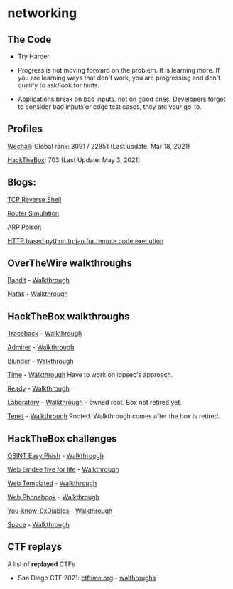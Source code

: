 # networking

## The Code

- Try Harder 

- Progress is not moving forward on the problem. It is learning more. If you are learning ways that don't work, you are progressing and don't qualify to ask/look for hints. 

- Applications break on bad inputs, not on good ones. Developers forget to consider bad inputs or edge test cases, they are your go-to.


## Profiles

[Wechall](https://www.wechall.net/profile/ellessar): Global rank: 3091 / 22851 (Last update: Mar 18, 2021)

[HackTheBox](https://www.hackthebox.eu/home/users/profile/362918): 703 (Last Update: May 3, 2021)

## Blogs:

[TCP Reverse Shell](https://medium.com/@neelam.nimish/python-tcp-reverse-shell-compromising-a-kali-machine-using-a-mac-6449b8684836)

[Router Simulation](https://medium.com/swlh/creating-a-simple-router-simulation-using-python-and-sockets-d6017b441c09)

[ARP Poison](https://medium.com/@neelam.nimish/sniffing-a-system-from-outside-a-network-tcp-reverse-shell-arp-poisoning-using-scapy-77a57b545cf6)

[HTTP based python trojan for remote code execution](https://medium.com/bugbountywriteup/python-http-based-trojan-for-remote-system-forensics-and-privilege-transfer-ae128891b4de?source=activity---post_recommended_rollup)

## OverTheWire walkthroughs

[Bandit](https://overthewire.org/wargames/bandit/) - [Walkthrough](https://github.com/NimishMishra/networking/tree/master/over_the_wire_challenges/bandit)

[Natas](https://overthewire.org/wargames/natas/) - [Walkthrough](https://github.com/NimishMishra/networking/tree/master/over_the_wire_challenges/natas)

## HackTheBox walkthroughs

[Traceback](https://www.hackthebox.eu/home/machines/profile/233)   -   [Walkthrough](https://github.com/NimishMishra/networking/tree/master/hackthebox/traceback)

[Admirer](https://www.hackthebox.eu/home/machines/profile/248) -   [Walkthrough](https://github.com/NimishMishra/networking/tree/master/hackthebox/admirer)

[Blunder](https://www.hackthebox.eu/home/machines/profile/254) - [Walkthrough](https://github.com/NimishMishra/networking/tree/master/hackthebox/blunder)

[Time](https://www.hackthebox.eu/home/machines/profile/286) - [Walkthrough](https://github.com/NimishMishra/networking/tree/master/hackthebox/time) Have to work on ippsec's approach.

[Ready](https://www.hackthebox.eu/home/machines/profile/304) - [Walkthrough](https://github.com/NimishMishra/networking/tree/master/hackthebox/ready)

[Laboratory](https://app.hackthebox.eu/machines/Laboratory) - [Walkthrough](https://app.hackthebox.eu/machines/Laboratory) - owned root. Box not retired yet.

[Tenet](https://app.hackthebox.eu/machines/Tenet) - [Walkthrough](https://app.hackthebox.eu/machines/Tenet) Rooted. Walkthrough comes after the box is retired.

## HackTheBox challenges

[OSINT Easy Phish](https://app.hackthebox.eu/challenges/Easy-Phish) - [Walkthrough](https://github.com/NimishMishra/networking/tree/master/hackthebox/challenges)

[Web Emdee five for life](https://app.hackthebox.eu/challenges/Emdee-five-for-life) - [Walkthrough](https://github.com/NimishMishra/networking/tree/master/hackthebox/challenges)

[Web Templated](https://app.hackthebox.eu/challenges/Templated) - [Walkthrough](https://github.com/NimishMishra/networking/tree/master/hackthebox/challenges)

[Web Phonebook](https://app.hackthebox.eu/challenges/Phonebook) - [Walkthrough](https://github.com/NimishMishra/networking/tree/master/hackthebox/challenges)

[You-know-0xDiablos](https://app.hackthebox.eu/challenges/You-know-0xDiablos) - [Walkthrough](https://github.com/NimishMishra/networking/tree/master/hackthebox/challenges)

[Space](https://app.hackthebox.eu/challenges/Space) - [Walkthrough](https://github.com/NimishMishra/networking/tree/master/hackthebox/challenges)

## CTF replays

A list of **replayed** CTFs


- San Diego CTF 2021: [ctftime.org](https://ctftime.org/event/1255) - [walthroughs]()
